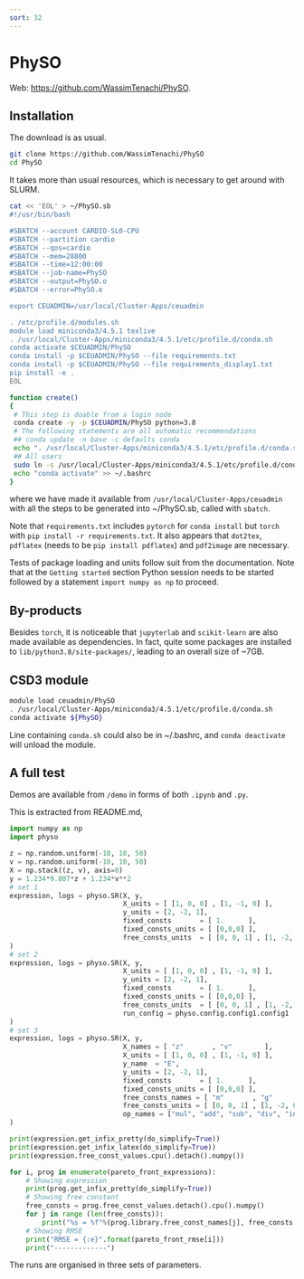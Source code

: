 ```yaml
---
sort: 32
---
```


# PhySO

Web: <https://github.com/WassimTenachi/PhySO>.

## Installation

The download is as usual.

```bash
git clone https://github.com/WassimTenachi/PhySO
cd PhySO
```

It takes more than usual resources, which is necessary to get around with SLURM.

```bash
cat << 'EOL' > ~/PhySO.sb
#!/usr/bin/bash

#SBATCH --account CARDIO-SL0-CPU
#SBATCH --partition cardio
#SBATCH --qos=cardio
#SBATCH --mem=28800
#SBATCH --time=12:00:00
#SBATCH --job-name=PhySO
#SBATCH --output=PhySO.o
#SBATCH --error=PhySO.e

export CEUADMIN=/usr/local/Cluster-Apps/ceuadmin

. /etc/profile.d/modules.sh
module load miniconda3/4.5.1 texlive
. /usr/local/Cluster-Apps/miniconda3/4.5.1/etc/profile.d/conda.sh
conda activate $CEUADMIN/PhySO
conda install -p $CEUADMIN/PhySO --file requirements.txt
conda install -p $CEUADMIN/PhySO --file requirements_display1.txt
pip install -e .
EOL

function create()
{
 # This step is doable from a login node
 conda create -y -p $CEUADMIN/PhySO python=3.8
 # The following statements are all automatic recommendations
 ## conda update -n base -c defaults conda
 echo ". /usr/local/Cluster-Apps/miniconda3/4.5.1/etc/profile.d/conda.sh" >> ~/.bashrc
 ## All users
 sudo ln -s /usr/local/Cluster-Apps/miniconda3/4.5.1/etc/profile.d/conda.sh /etc/profile.d/conda.sh
 echo "conda activate" >> ~/.bashrc
}
```

where we have made it available from `/usr/local/Cluster-Apps/ceuadmin` with all the steps to be generated into ~/PhySO.sb, called with `sbatch`.

Note that `requirements.txt` includes `pytorch` for `conda install` but `torch` with `pip install -r requirements.txt`. It also appears that `dot2tex`, `pdflatex` (needs to be `pip install pdflatex`) and `pdf2image` are necessary.

Tests of package loading and units follow suit from the documentation. Note that at the `Getting started` section Python session needs to be started followed by a statement `import numpy as np` to proceed.

## By-products

Besides `torch`, it is noticeable that `jupyterlab` and `scikit-learn` are also made available as dependencies. In fact, quite some packages are installed to `lib/python3.8/site-packages/`, leading to an overall size of ~7GB.

## CSD3 module

```bash
module load ceuadmin/PhySO
. /usr/local/Cluster-Apps/miniconda3/4.5.1/etc/profile.d/conda.sh
conda activate ${PhySO}
```

Line containing `conda.sh` could also be in ~/.bashrc, and `conda deactivate` will unload the module.

## A full test

Demos are available from `/demo` in forms of both `.ipynb` and `.py`.

This is extracted from README.md,

```python
import numpy as np
import physo

z = np.random.uniform(-10, 10, 50)
v = np.random.uniform(-10, 10, 50)
X = np.stack((z, v), axis=0)
y = 1.234*9.807*z + 1.234*v**2
# set 1
expression, logs = physo.SR(X, y,
                            X_units = [ [1, 0, 0] , [1, -1, 0] ],
                            y_units = [2, -2, 1],
                            fixed_consts       = [ 1.      ],
                            fixed_consts_units = [ [0,0,0] ],
                            free_consts_units  = [ [0, 0, 1] , [1, -2, 0] ],
)
# set 2
expression, logs = physo.SR(X, y,
                            X_units = [ [1, 0, 0] , [1, -1, 0] ],
                            y_units = [2, -2, 1],
                            fixed_consts       = [ 1.      ],
                            fixed_consts_units = [ [0,0,0] ],
                            free_consts_units  = [ [0, 0, 1] , [1, -2, 0] ],
                            run_config = physo.config.config1.config1
)
# set 3
expression, logs = physo.SR(X, y,
                            X_names = [ "z"       , "v"        ],
                            X_units = [ [1, 0, 0] , [1, -1, 0] ],
                            y_name  = "E",
                            y_units = [2, -2, 1],
                            fixed_consts       = [ 1.      ],
                            fixed_consts_units = [ [0,0,0] ],
                            free_consts_names = [ "m"       , "g"        ],
                            free_consts_units = [ [0, 0, 1] , [1, -2, 0] ],
                            op_names = ["mul", "add", "sub", "div", "inv", "n2", "sqrt", "neg", "exp", "log", "sin", "cos"]
)

print(expression.get_infix_pretty(do_simplify=True))
print(expression.get_infix_latex(do_simplify=True))
print(expression.free_const_values.cpu().detach().numpy())

for i, prog in enumerate(pareto_front_expressions):
    # Showing expression
    print(prog.get_infix_pretty(do_simplify=True))
    # Showing free constant
    free_consts = prog.free_const_values.detach().cpu().numpy()
    for j in range (len(free_consts)):
        print("%s = %f"%(prog.library.free_const_names[j], free_consts[j]))
    # Showing RMSE
    print("RMSE = {:e}".format(pareto_front_rmse[i]))
    print("-------------")
```

The runs are organised in three sets of parameters.
